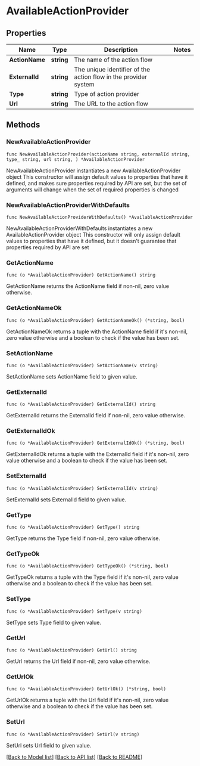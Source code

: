 # AvailableActionProvider

## Properties

Name | Type | Description | Notes
------------ | ------------- | ------------- | -------------
**ActionName** | **string** | The name of the action flow | 
**ExternalId** | **string** | The unique identifier of the action flow in the provider system | 
**Type** | **string** | Type of action provider | 
**Url** | **string** | The URL to the action flow | 

## Methods

### NewAvailableActionProvider

`func NewAvailableActionProvider(actionName string, externalId string, type_ string, url string, ) *AvailableActionProvider`

NewAvailableActionProvider instantiates a new AvailableActionProvider object
This constructor will assign default values to properties that have it defined,
and makes sure properties required by API are set, but the set of arguments
will change when the set of required properties is changed

### NewAvailableActionProviderWithDefaults

`func NewAvailableActionProviderWithDefaults() *AvailableActionProvider`

NewAvailableActionProviderWithDefaults instantiates a new AvailableActionProvider object
This constructor will only assign default values to properties that have it defined,
but it doesn't guarantee that properties required by API are set

### GetActionName

`func (o *AvailableActionProvider) GetActionName() string`

GetActionName returns the ActionName field if non-nil, zero value otherwise.

### GetActionNameOk

`func (o *AvailableActionProvider) GetActionNameOk() (*string, bool)`

GetActionNameOk returns a tuple with the ActionName field if it's non-nil, zero value otherwise
and a boolean to check if the value has been set.

### SetActionName

`func (o *AvailableActionProvider) SetActionName(v string)`

SetActionName sets ActionName field to given value.


### GetExternalId

`func (o *AvailableActionProvider) GetExternalId() string`

GetExternalId returns the ExternalId field if non-nil, zero value otherwise.

### GetExternalIdOk

`func (o *AvailableActionProvider) GetExternalIdOk() (*string, bool)`

GetExternalIdOk returns a tuple with the ExternalId field if it's non-nil, zero value otherwise
and a boolean to check if the value has been set.

### SetExternalId

`func (o *AvailableActionProvider) SetExternalId(v string)`

SetExternalId sets ExternalId field to given value.


### GetType

`func (o *AvailableActionProvider) GetType() string`

GetType returns the Type field if non-nil, zero value otherwise.

### GetTypeOk

`func (o *AvailableActionProvider) GetTypeOk() (*string, bool)`

GetTypeOk returns a tuple with the Type field if it's non-nil, zero value otherwise
and a boolean to check if the value has been set.

### SetType

`func (o *AvailableActionProvider) SetType(v string)`

SetType sets Type field to given value.


### GetUrl

`func (o *AvailableActionProvider) GetUrl() string`

GetUrl returns the Url field if non-nil, zero value otherwise.

### GetUrlOk

`func (o *AvailableActionProvider) GetUrlOk() (*string, bool)`

GetUrlOk returns a tuple with the Url field if it's non-nil, zero value otherwise
and a boolean to check if the value has been set.

### SetUrl

`func (o *AvailableActionProvider) SetUrl(v string)`

SetUrl sets Url field to given value.



[[Back to Model list]](../README.md#documentation-for-models) [[Back to API list]](../README.md#documentation-for-api-endpoints) [[Back to README]](../README.md)


